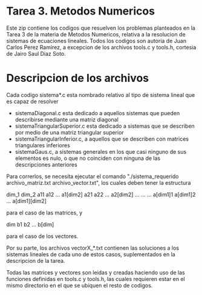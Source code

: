 # Tarea 3. Metodos Numericos

Este zip contiene los codigos que resuelven los problemas planteados en la Tarea 3 de la materia de Metodos Numericos, relativa a la resolucion de sistemas de ecuaciones lineales. Todos los codigos son autoria de Juan Carlos Perez Ramirez, a excepcion de los archivos tools.c y tools.h, cortesia de Jairo Saul Diaz Soto.

# Descripcion de los archivos

Cada codigo sistema*.c esta nombrado relativo al tipo de sistema lineal que es capaz de resolver
- sistemaDiagonal.c esta dedicado a aquellos sistemas que pueden describirse mediante una matriz diagonal
- sistemaTriangularSuperior.c esta dedicado a sistemas que se describen por medio de una matriz triangular superior
- sistemaTriangularInferior.c, a aquellos que se describen con matrices triangulares inferiores
- sistemaGaus.c, a sistemas generales en los que casi ninguno de sus elementos es nulo, o que no coinciden con ninguna de las descripciones anteriores

Para correrlos, se necesita ejecutar el comando "./sistema_requerido archivo_matriz.txt archivo_vector.txt", los cuales deben tener la estructura

dim_1 dim_2
a11 a12 ... a1[dim2]
a21 a22 ... a2[dim2]
... ...     ...
a[dim1]1 a[dim1]2 ... a[dim1][dim2]

para el caso de las matrices, y

dim
b1
b2
...
b[dim]

para el caso de los vectores.

Por su parte, los archivos vectorX_*.txt contienen las soluciones a los sistemas lineales de cada uno de estos casos, suplementados en la descripcion de la tarea.

Todas las matrices y vectores son leidas y creadas haciendo uso de las funciones definidas en tools.c y tools.h, las cuales requieren estar en el mismo directorio en el que se ubiquen el resto de codigos.
